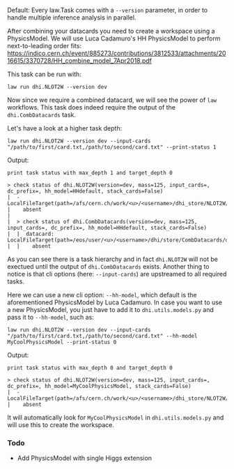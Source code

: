 Default: Every law.Task comes with a `--version` parameter, in order to handle multiple inference analysis in parallel.

After combining your datacards you need to create a workspace using a PhysicsModel. We will use Luca Cadamuro's HH PhysicsModel to perform next-to-leading order fits: https://indico.cern.ch/event/885273/contributions/3812533/attachments/2016615/3370728/HH_combine_model_7Apr2018.pdf

This task can be run with:

```shell
law run dhi.NLOT2W --version dev
```

Now since we require a combined datacard, we will see the power of `law` workflows. This task does indeed require the output of the `dhi.CombDatacards` task.

Let's have a look at a higher task depth:
```shell
law run dhi.NLOT2W --version dev --input-cards "/path/to/first/card.txt,/path/to/second/card.txt" --print-status 1
```
Output:
```shell
print task status with max_depth 1 and target_depth 0

> check status of dhi.NLOT2W(version=dev, mass=125, input_cards=, dc_prefix=, hh_model=HHdefault, stack_cards=False)
|  - LocalFileTarget(path=/afs/cern.ch/work/<u>/<username>/dhi_store/NLOT2W/dev/125/HHdefault/workspace_HHdefault.root)
|    absent
|
|  > check status of dhi.CombDatacards(version=dev, mass=125, input_cards=, dc_prefix=, hh_model=HHdefault, stack_cards=False)
|  |  datacard: LocalFileTarget(path=/eos/user/<u>/<username>/dhi/store/CombDatacards/dev/125/HHdefault/datacard.txt)
|  |    absent
```
As you can see there is a task hierarchy and in fact `dhi.NLOT2W` will not be exectued until the output of `dhi.CombDatacards` exists. Another thing to notice is that cli options (here: `--input-cards`) are upstreamed to all required tasks.

Here we can use a new cli option: `--hh-model`, which default is the aforementioned PhysicsModel by Luca Cadamuro. In case you want to use a new PhysicsModel, you just have to add it to `dhi.utils.models.py` and pass it to `--hh-model`, such as:

```shell
law run dhi.NLOT2W --version dev --input-cards "/path/to/first/card.txt,/path/to/second/card.txt" --hh-model MyCoolPhysicsModel --print-status 0
```
Output:
```shell
print task status with max_depth 0 and target_depth 0

> check status of dhi.NLOT2W(version=dev, mass=125, input_cards=, dc_prefix=, hh_model=MyCoolPhysicsModel, stack_cards=False)
|  - LocalFileTarget(path=/afs/cern.ch/work/<u>/<username>/dhi_store/NLOT2W/dev/125/MyCoolPhysicsModel/workspace_MyCoolPhysicsModel.root)
|    absent
```
It will automatically look for `MyCoolPhysicsModel` in `dhi.utils.models.py` and will use this to create the workspace.


### Todo

* Add PhysicsModel with single Higgs extension

